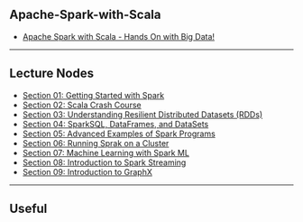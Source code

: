 ## Apache-Spark-with-Scala
* [Apache Spark with Scala - Hands On with Big Data!](https://www.udemy.com/course/apache-spark-with-scala-hands-on-with-big-data/learn/lecture/11863448?start=0#overview)

***

## Lecture Nodes
* [Section 01: Getting Started with Spark]()
* [Section 02: Scala Crash Course]()
* [Section 03: Understanding Resilient Distributed Datasets (RDDs)]()
* [Section 04: SparkSQL, DataFrames, and DataSets]()
* [Section 05: Advanced Examples of Spark Programs]()
* [Section 06: Running Sprak on a Cluster]()
* [Section 07: Machine Learning with Spark ML]()
* [Section 08: Introduction to Spark Streaming]()
* [Section 09: Introduction to GraphX]()

***

## Useful

